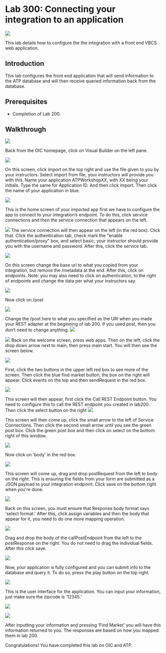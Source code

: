 # Lab 300: Connecting your integration to an application

![](screenshots/general/1.png)

This lab details how to configure the the integration with a front end VBCS web application.

## Introduction

This lab configures the front end application that will send information to the ATP database and will then receive queried information back from the database.


## Prerequisites

- Completion of Lab 200.


## Walkthrough

![](screenshots/MakeConnection/1.png)

Back from the OIC homepage, click on Visual Builder on the left pane. 

![](screenshots/connect2VBCS/1.png)

On this screen, click import on the top right and use the file given to you by your instructors. Select import from file, your instructors will provide you with this. Name your application ATPWorkshopXX, with XX being your initials. Type the same for Application ID. And then click import. Then click the name of your application in blue. 

![](screenshots/connect2VBCS/2.png)

This is the home screen of your imported app first we have to configure the app to connect to your integration’s endpoint. To do this, click service connections and then the service connection that appears on the left. 


![](screenshots/connect2VBCS/13.png)
The service connection will then appear on the left (in the red box). Click that. Click the authentication tab, check mark the "enable authentication/proxy" box, and select basic; your instructor should provide you with the username and password. After this, click the service tab.

![](screenshots/connect2VBCS/3.png)

On this screen change the base url to what you copied from your integration, but remove the /metadata at the end. After this, click on endpoints. Note: you may also need to click on authentication, to the right of endpoints and change the data per what your instructors say. 

![](screenshots/connect2VBCS/4.png)

Now click on /post

![](screenshots/connect2VBCS/4.5.png)

Change the /post here to what you specified as the URI when you made your REST adapter at the beginning of lab 200. If you used post, then you don’t need to change anything.
![](screenshots/connect2VBCS/11.png)

![](screenshots/connect2VBCS/14.png)
Back on the welcome screen, press web apps. Then on the left, click the drop down arrow next to main, then press main start. You will then see the screen below. 

![](screenshots/connect2VBCS/15.png)

First, click the two buttons in the upper left red box to see more of the screen. Then click the blue find market button, the box on the right will appear. Click events on the top and then sendRequest in the red box.

![](screenshots/connect2VBCS/10.png)

This screen will then appear, first click the Call REST Endpoint button. You need to configure this to call the REST endpoint you created in lab200. Then click the select button on the right 
![](screenshots/connect2VBCS/9.png)

This screen will then come up, click the small arrow to the left of Service Connections. Then click the second small arrow until you see the green post box. Click the green post box and then click on select on the bottom right of this window. 




![](screenshots/connect2VBCS/17.png)

Now click on 'body' in the red box. 

![](screenshots/connect2VBCS/18.png)

This screen will come up, drag and drop postRequest from the left to body on the right. This is ensuring the fields from your form are submitted as a JSON payload to your integration endpoint. Click save on the bottom right when you're done.

![](screenshots/connect2VBCS/12.png)

Back on this screen, you must ensure that Response body format says 'select format.' After this, click assign variables and then the body that appear for it, you need to do one more mapping operation.

![](screenshots/connect2VBCS/19.png)

Drag and drop the body of the callPostEndpoint from the left to the postResponse on the right. You do not need to drag the individual fields. After this click save. 


![](screenshots/connect2VBCS/20.png)

Now, your application is fully configured and you can submit info to the database and query it. To do so, press the play button on the top right. 

![](screenshots/connect2VBCS/5.png)

This is the user interface for the application. You can input your information, just make sure the zipcode is ‘12345.’ 

![](screenshots/connect2VBCS/7.png)



![](screenshots/connect2VBCS/8.png)

After inputting your information and pressing ‘Find Market’ you will have this information returned to you. The responses are based on how you mapped them in lab 200. 

Congratulations! You have completed this lab on OIC and ATP. 